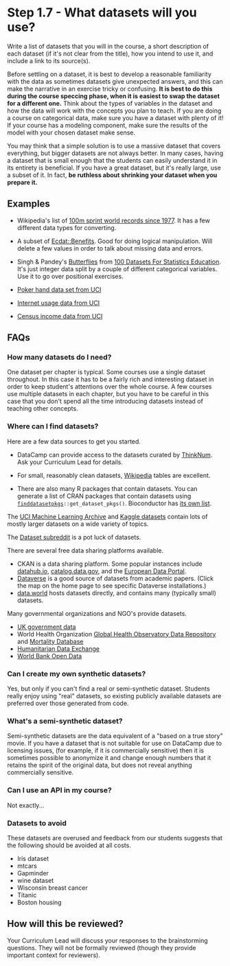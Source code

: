 # Step 1.7 - What datasets will you use?
Write a list of datasets that you will in the course, a short description of each dataset (if it's not clear from the title), how you intend to use it, and include a link to its source(s).

Before settling on a dataset, it is best to develop a reasonable familiarity with the data as sometimes datasets give unexpected answers, and this can make the narrative in an exercise tricky or confusing. **It is best to do this during the course speccing phase, when it is easiest to swap the dataset for a different one.** Think about the types of variables in the dataset and how the data will work with the concepts you plan to teach. If you are doing a course on categorical data, make sure you have a dataset with plenty of it! If your course has a modeling component, make sure the results of the model with your chosen dataset make sense.

You may think that a simple solution is to use a massive dataset that covers everything, but bigger datasets are not always better. In many cases, having a dataset that is small enough that the students can easily understand it in its entirety is beneficial. If you have a great dataset, but it's really large, use a subset of it. In fact, **be ruthless about shrinking your dataset when you prepare it.**

## Examples
- Wikipedia's list of [100m sprint world records since 1977](https://en.wikipedia.org/wiki/Men%27s_100_metres_world_record_progression#Records_from_1977). It has a few different data types for converting.

- A subset of [Ecdat::Benefits](https://www.rdocumentation.org/packages/Ecdat/topics/Benefits). Good for doing logical manipulation. Will delete a few values in order to talk about missing data and errors.

- Singh & Pandey's [Butterflies](http://ces.iisc.ernet.in/hpg/nvjoshi/statspunedatabook/Butterflies.xls) from [100 Datasets For Statistics Education](http://ces.iisc.ernet.in/hpg/nvjoshi/statspunedatabook/databook.html). It's just integer data split by a couple of different categorical variables.  Use it to go over positional exercises.

- [Poker hand data set from UCI](http://archive.ics.uci.edu/ml/datasets/Poker+Hand)
- [Internet usage data from UCI](http://archive.ics.uci.edu/ml/datasets/Internet+Usage+Data)
- [Census income data from UCI](http://archive.ics.uci.edu/ml/datasets/Census-Income+%28KDD%29)

## FAQs
### How many datasets do I need?

One dataset per chapter is typical. Some courses use a single dataset throughout. In this case it has to be a fairly rich and interesting dataset in order to keep student's attentions over the whole course. A few courses use multiple datasets in each chapter, but you have to be careful in this case that you don't spend all the time introducing datasets instead of teaching other concepts.

### Where can I find datasets?

Here are a few data sources to get you started.

- DataCamp can provide access to the datasets curated by [ThinkNum](https://www.thinknum.com). Ask your Curriculum Lead for details.

- For small, reasonably clean datasets, [Wikipedia](https://en.wikipedia.org/wiki/Main_Page) tables are excellent.

- There are also many R packages that contain datasets. You can generate a list of CRAN packages that contain datasets using [`finddatasetpkgs`](https://github.com/datacamp/finddatasetpkgs)`::get_dataset_pkgs()`. Bioconductor has [its own list](https://bioconductor.org/packages/release/BiocViews.html#___ExperimentData).

The [UCI Machine Learning Archive](https://archive.ics.uci.edu/ml/datasets.html) and [Kaggle datasets](https://www.kaggle.com/datasets) contain lots of mostly larger datasets on a wide variety of topics.

The [Dataset subreddit](https://www.reddit.com/r/datasets) is a pot luck of datasets.

There are several free data sharing platforms available.
- CKAN is a data sharing platform. Some popular instances include [datahub.io](https://datahub.io/search), [catalog.data.gov](https://catalog.data.gov/dataset), and the [European Data Portal](https://www.europeandataportal.eu/data/en/dataset).
- [Dataverse](https://dataverse.org) is a good source of datasets from academic papers. (Click the map on the home page to see specific Dataverse installations.)
- [data.world](https://data.world) hosts datasets directly, and contains many (typically small) datasets.

Many governmental organizations and NGO's provide datasets.

- [UK government data](https://data.gov.uk/data/search)
- World Health Organization [Global Health Observatory Data Repository](http://www.who.int/gho/database/en) and [Mortality Database](http://www.who.int/healthinfo/mortality_data/en)
- [Humanitarian Data Exchange](https://data.humdata.org/dataset)
- [World Bank Open Data](https://data.worldbank.org)

### Can I create my own synthetic datasets?

Yes, but only if you can't find a real or semi-synthetic dataset. Students really enjoy using "real" datasets, so existing publicly available datasets are preferred over those generated from code.  

### What's a semi-synthetic dataset?

Semi-synthetic datasets are the data equivalent of a "based on a true story" movie. If you have a dataset that is not suitable for use on DataCamp due to licensing issues, (for example, if it is commercially sensitive) then it is sometimes possible to anonymize it and change enough numbers that it retains the spirit of the original data, but does not reveal anything commercially sensitive. 

### Can I use an API in my course?

Not exactly...

### Datasets to avoid

These datasets are overused and feedback from our students suggests that the following should be avoided at all costs.

* Iris dataset
* mtcars
* Gapminder
* wine dataset
* Wisconsin breast cancer
* Titanic
* Boston housing

## How will this be reviewed?
Your Curriculum Lead will discuss your responses to the brainstorming questions. They will not be formally reviewed (though they provide important context for reviewers).
